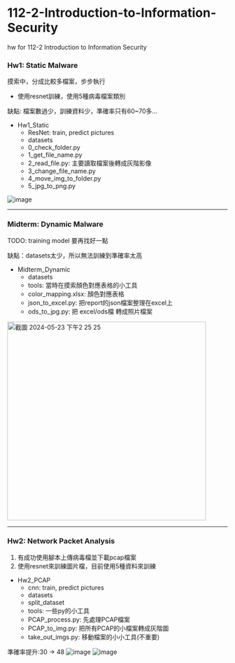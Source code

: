 # 112-2-Introduction-to-Information-Security
hw for 112-2 Introduction to Information Security

### Hw1: Static Malware
摸索中，分成比較多檔案，步步執行

- 使用resnet訓練，使用5種病毒檔案類別

缺點: 檔案數過少，訓練資料少，準確率只有60~70多...

- Hw1_Static
  - ResNet: train, predict pictures
  - datasets
  - 0_check_folder.py
  - 1_get_file_name.py
  - 2_read_file.py: 主要讀取檔案後轉成灰階影像
  - 3_change_file_name.py
  - 4_move_img_to_folder.py
  - 5_jpg_to_png.py

![image](https://github.com/littlecutefish/112-2-Introduction-to-Information-Security/assets/90677074/6ee8d081-bc37-47f9-ae07-5f34c0c02c7f)

---
### Midterm: Dynamic Malware

TODO: training model 要再找好一點

缺點：datasets太少，所以無法訓練到準確率太高

- Midterm_Dynamic
  - datasets
  - tools: 當時在摸索顏色對應表格的小工具
  - color_mapping.xlsx: 顏色對應表格
  - json_to_excel.py: 把report的json檔案整理在excel上
  - ods_to_jpg.py: 把 excel/ods檔 轉成照片檔案

<img width="454" alt="截圖 2024-05-23 下午2 25 25" src="https://github.com/littlecutefish/112-2-Introduction-to-Information-Security/assets/90677074/9247c2f3-ce8b-48a1-9524-5d8d985faf2c">

---
### Hw2: Network Packet Analysis
1. 有成功使用腳本上傳病毒檔並下載pcap檔案
2. 使用resnet來訓練圖片檔，目前使用5種資料來訓練

- Hw2_PCAP
  - cnn: train, predict pictures
  - datasets
  - split_dataset
  - tools: 一些py的小工具
  - PCAP_process.py: 先處理PCAP檔案
  - PCAP_to_img.py: 把所有PCAP的小檔案轉成灰階圖
  - take_out_imgs.py: 移動檔案的小小工具(不重要)

準確率提升:30 -> 48
![image](https://github.com/littlecutefish/112-2-Introduction-to-Information-Security/assets/90677074/8443986a-7617-44f8-9348-039d2f5748ce)
![image](https://github.com/littlecutefish/112-2-Introduction-to-Information-Security/assets/90677074/8443986a-7617-44f8-9348-039d2f5748ce)




